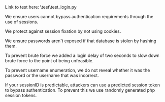Link to test here: \test\test_login.py

We ensure users cannot bypass authentication requirements through the use of sessions.

We protect against session fixation by not using cookies.

We ensure passwords aren't exposed if that database is stolen by hashing them.

To prevent brute force we added a login delay of two seconds to slow down brute force to the point of being unfeasible.

To prevent username enumeration, we do not reveal whether it was the password or the username that was incorrect.

If your sessionID is predictable, attackers can use a predicted session token to bypass authentication. To prevent this we use randomly generated php session tokens.
